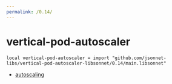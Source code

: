 ```yaml
---
permalink: /0.14/
---
```


# vertical-pod-autoscaler

```jsonnet
local vertical-pod-autoscaler = import "github.com/jsonnet-libs/vertical-pod-autoscaler-libsonnet/0.14/main.libsonnet"
```



* [autoscaling](autoscaling/index.md)